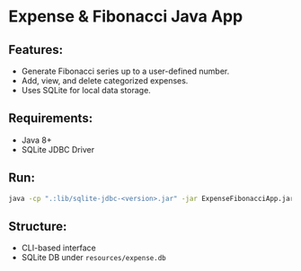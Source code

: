 # Expense & Fibonacci Java App

## Features:
- Generate Fibonacci series up to a user-defined number.
- Add, view, and delete categorized expenses.
- Uses SQLite for local data storage.

## Requirements:
- Java 8+
- SQLite JDBC Driver

## Run:
```bash
java -cp ".:lib/sqlite-jdbc-<version>.jar" -jar ExpenseFibonacciApp.jar
```

## Structure:
- CLI-based interface
- SQLite DB under `resources/expense.db`
